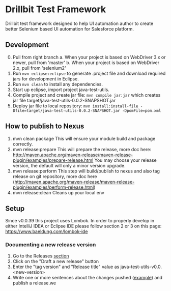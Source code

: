 # Drillbit Test Framework
Drillbit test framework designed to help UI automation author to create better Selenium 
based UI automation for Salesforce platform.

## Development
0. Pull from right branch
 a. When your project is based on WebDriver 3.x or newer, pull from 'master'
 b. When your project is based on WebDriver 2.x, pull from 'selenium2'
1. Run `mvn eclipse:eclipse` to generate .project file and download required jars
for development in Eclipse.
2. Run `mvn clean` to install any dependencies.
3. Start up eclipse, import project java-test-utils.
4. Compile project and create jar file:
`mvn compile jar:jar` which creates jar file target/java-test-utils-0.0.2-SNAPSHOT.jar
5. Deploy jar file to local repository:
`mvn install:install-file -Dfile=target/java-test-utils-0.0.2-SNAPSHOT.jar -DpomFile=pom.xml`

## How to publish to Nexus
1. mvn clean package
    This will ensure your module build and package correctly.
2. mvn release:prepare
    This will prepare the release, more doc here:
    http://maven.apache.org/maven-release/maven-release-plugin/examples/prepare-release.html
    You may choose your release version, the default will only a minor version upgrade.
3. mvn release:perform
    This step will build/publish to nexus and also tag release on git repository, more doc here
    (http://maven.apache.org/maven-release/maven-release-plugin/examples/perform-release.html)
4. mvn release:clean
    Cleans up your local env
    
## Setup
Since v0.0.39 this project uses Lombok. In order to properly develop in either IntelliJ IDEA or
Eclipse IDE please follow section 2 or 3 on this page: https://www.baeldung.com/lombok-ide

### Documenting a new release version
1. Go to the Releases [section](https://git.soma.salesforce.com/cqe/java-test-utils/releases)
2. Click on the "Draft a new release" button
3. Enter the "tag version" and "Release title" value as java-test-utils-v0.0.\<new-version\>
4. Write one or more sentences about the changes pushed ([example](https://git.soma.salesforce.com/cqe/java-test-utils/releases/tag/java-test-utils-v0.0.53)) and publish a release.we
